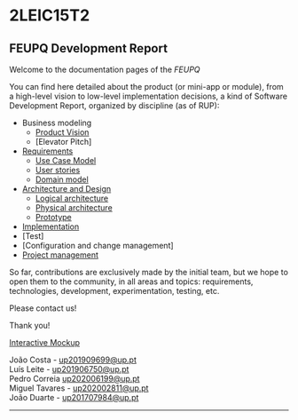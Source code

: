 # 2LEIC15T2

## FEUPQ Development Report

Welcome to the documentation pages of the _FEUPQ_

You can find here detailed about the product (or mini-app or module), from a high-level vision to low-level implementation decisions, a kind of Software Development Report, organized by discipline (as of RUP): 

* Business modeling 
  * [Product Vision](./docs/ProductVision.md)
  * [Elevator Pitch]
* [Requirements](./docs/requirements.md)
  * [Use Case Model](./docs/requirements.md#use-case-model)
  * [User stories](./docs/requirements.md#user-stories)
  * [Domain model](./docs/requirements.md#domain-model)
* [Architecture and Design](./docs/ArchitectureAndDesign.md)
  * [Logical architecture](./docs/ArchitectureAndDesign.md#logical-architecture)
  * [Physical architecture](./docs/ArchitectureAndDesign.md#physical-architecture)
  * [Prototype](./docs/ArchitectureAndDesign.md#vertical-prototype)
* [Implementation](.docs/implementation.md)
* [Test]
* [Configuration and change management]
* [Project management](./docs/ProjectManagement.md)

So far, contributions are exclusively made by the initial team, but we hope to open them to the community, in all areas and topics: requirements, technologies, development, experimentation, testing, etc.

Please contact us! 

Thank you!

[Interactive Mockup](https://quant-ux.com/#/share.html?h=a2aa10afGcdRbzgfJNSbgU693wn5e9QS2ooArP9p61Y0lisZpzCb2MUcYy0u)

João Costa - up201909699@up.pt<br>
Luís Leite - up201906750@up.pt<br>
Pedro Correia up202006199@up.pt<br>
Miguel Tavares - up202002811@up.pt<br>
João Duarte - up201707984@up.pt<br>

---
